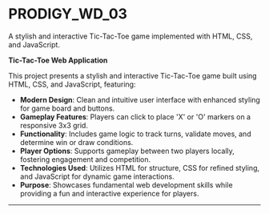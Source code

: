 # PRODIGY_WD_03
A stylish and interactive Tic-Tac-Toe game implemented with HTML, CSS, and JavaScript.

**Tic-Tac-Toe Web Application**

This project presents a stylish and interactive Tic-Tac-Toe game built using HTML, CSS, and JavaScript, featuring:

- **Modern Design**: Clean and intuitive user interface with enhanced styling for game board and buttons.
- **Gameplay Features**: Players can click to place 'X' or 'O' markers on a responsive 3x3 grid.
- **Functionality**: Includes game logic to track turns, validate moves, and determine win or draw conditions.
- **Player Options**: Supports gameplay between two players locally, fostering engagement and competition.
- **Technologies Used**: Utilizes HTML for structure, CSS for refined styling, and JavaScript for dynamic game interactions.
- **Purpose**: Showcases fundamental web development skills while providing a fun and interactive experience for players.

---


